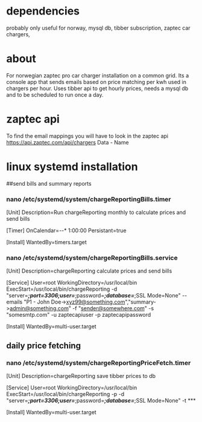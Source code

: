 # dependencies 
probably only useful for norway,
mysql db,
tibber subscription,
zaptec car chargers,

# about
For norwegian zaptec pro car charger installation on a common grid. 
Its a console app that sends emails based on price matching per kwh used in chargers per hour.
Uses tibber api to get hourly prices, needs a mysql db and to be scheduled to run once a day. 

# zaptec api
To find the email mappings you will have to look in the zaptec api 
https://api.zaptec.com/api/chargers
Data - Name

# linux systemd installation 
##send bills and summary reports
### nano /etc/systemd/system/chargeReportingBills.timer
[Unit]
Description=Run chargeReporting monthly to calculate prices and send bills

[Timer]
OnCalendar=*-*-* 1:00:00
Persistant=true

[Install]
WantedBy=timers.target

### nano /etc/systemd/system/chargeReportingBills.service
[Unit]
Description=chargeReporting calculate prices and send bills

[Service]
User=root
WorkingDirectory=/usr/local/bin
ExecStart=/usr/local/bin/chargeReporting -d "server=***;port=3306;user=***;password=***;database=***;SSL Mode=None" --emails "P1 - John Doe->xyz99@something.com","summary->admin@something.com" -f "sender@somewhere.com" -s "somesmtp.com" -u zaptecapiuser -p zaptecapipassword

[Install]
WantedBy=multi-user.target

## daily price fetching
### nano /etc/systemd/system/chargeReportingPriceFetch.timer
[Unit]
Description=chargeReporting save tibber prices to db

[Service]
User=root
WorkingDirectory=/usr/local/bin
ExecStart=/usr/local/bin/chargeReporting -p -d "server=***;port=3306;user=***;password=***;database=***;SSL Mode=None" -t ***

[Install]
WantedBy=multi-user.target

